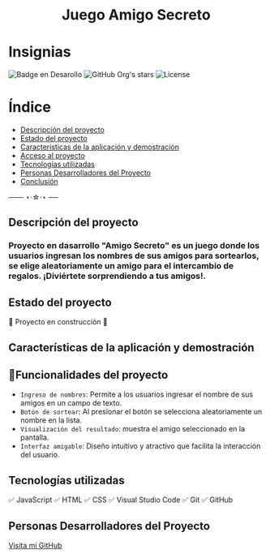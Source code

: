 <h1 align="center"> Juego Amigo Secreto</h1>

# Insignias 
![Badge en Desarollo](https://img.shields.io/badge/STATUS-EN%20DESAROLLO-blue)
![GitHub Org's stars](https://img.shields.io/github/stars/M1l16?style=social)
![License]( https://img.shields.io/badge/License-Not_specified-blue)

# Índice
- [Descripción del proyecto](#descripción-del-proyecto)
- [Estado del proyecto](#estado-del-proyecto)
- [Características de la aplicación y demostración](#características-de-la-aplicación-y-demostración)
- [Acceso al proyecto](#acceso-al-proyecto)
- [Tecnologías utilizadas](#tecnologías-utilizadas)
- [Personas Desarrolladores del Proyecto](#personas-desarrolladores-del-proyecto)
- [Conclusión](#conclusión)

───        ⋆⋅☆⋅⋆        ──

## Descripción del proyecto
### Proyecto en dasarrollo "Amigo Secreto" es un juego donde los usuarios ingresan los nombres de sus amigos para sortearlos, se elige aleatoriamente un amigo para el intercambio de regalos. ¡Diviértete sorprendiendo a tus amigos!.

## Estado del proyecto
:construction: Proyecto en construcción :construction:

## Características de la aplicación y demostración
## :hammer:Funcionalidades del proyecto

- `Ingreso de nombres`: Permite a los usuarios ingresar el nombre de sus amigos en un campo de texto.
- `Botón de sortear`: Al presionar el botón se selecciona aleatoriamente un nombre en la lista.
- `Visualización del resultado`: muestra el amigo seleccionado en la pantalla.
- `Interfaz amigable`:  Diseño intuitivo y atractivo que facilita la interacción del usuario.

## Tecnologías utilizadas
:white_check_mark: JavaScript
:white_check_mark: HTML
:white_check_mark: CSS
:white_check_mark: Visual Studio Code
:white_check_mark: Git
:white_check_mark: GitHub

## Personas Desarrolladores del Proyecto
[Visita mi GitHub](https://github.com/rafcallata)

